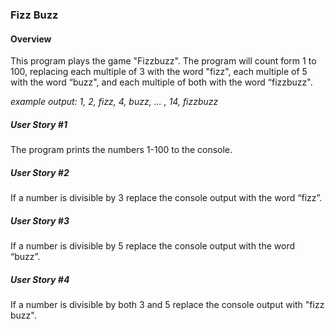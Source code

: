 ### Fizz Buzz

#### Overview

This program plays the game "Fizzbuzz". The program will count form 1 to 100, replacing each multiple of 3 with the word "fizz", each multiple of 5 with the word “buzz", and each multiple of both with the word “fizzbuzz".

*example output: 1, 2, fizz, 4, buzz, ... , 14, fizzbuzz*

##### User Story #1

The program prints the numbers 1-100 to the console.

##### User Story #2

If a number is divisible by 3 replace the console output with the word “fizz”.

##### User Story #3

If a number is divisible by 5 replace the console output with the word “buzz”.

##### User Story #4

If a number is divisible by both 3 and 5 replace the console output with "fizz buzz".

